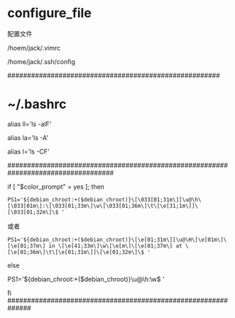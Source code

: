 # configure_file

配置文件

/hoem/jack/.vimrc

/home/jack/.ssh/config

######################################################

# ~/.bashrc

alias ll='ls -alF'

alias la='ls -A'

alias l='ls -CF'


###################################################################################

if [ "$color_prompt" = yes ]; then

    PS1='${debian_chroot:+($debian_chroot)}\[\033[01;31m\][\u@\h\[\033[01m\]:\[\033[01;33m\]\w\[\033[01;36m\]\t\[\e[31;1m\]]\[\033[01;32m\]\$ '

或者

    PS1='${debian_chroot:+($debian_chroot)}\[\e[01;31m\][\u@\H\[\e[01m\]\[\e[01;37m\] in \[\e[41;33m\]\w\[\e[m\]\[\e[01;37m\] at \[\e[01;36m\]\t\[\e[01;31m\]]\[\e[01;32m\]\$ '

else

PS1='${debian_chroot:+($debian_chroot)}\u@\h:\w\$ '

fi
##############################################################
